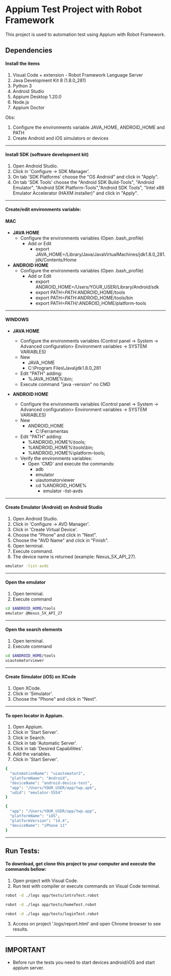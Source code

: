 # Appium Test Project with Robot Framework

This project is used to automation test using Appium with Robot Framework.


## Dependencies

#### Install the items

1. Visual Code + extension - Robot Framework Language Server
3. Java Development Kit 8 (1.8.0_281)
4. Python 3
5. Android Studio
6. Appium Desktop 1.20.0
9. Node.js
9. Appium Doctor

Obs: 
1. Configure the environments variable JAVA_HOME, ANDROID_HOME and PATH
2. Create Android and iOS simulators or devices


---
#### Install SDK (software development kit)

1. Open Android Studio.
2. Click in 'Configure -> SDK Manager'.
3. On tab 'SDK Platforms' choose the "OS Android" and click in "Apply".
4. On tab 'SDK Tools' choose the "Android SDK Build-Tools", "Android Emulator", "Android SDK Platform-Tools","Android SDK Tools", "Intel x86 Emulator Accelerator (HAXM installer)" and click in "Apply".

---

#### Create/edit environments variable:

#### MAC

- **JAVA HOME**
    - Configure the environments variables (Open .bash_profile)
        - Add or Edit
            - export JAVA_HOME=/Library/Java/JavaVirtualMachines/jdk1.8.0_281.jdk/Contents/Home
- **ANDROID HOME**
    - Configure the environments variables (Open .bash_profile)
        - Add or Edit
            - export ANDROID_HOME=/Users/YOUR_USER/Library/Android/sdk
            - export PATH=$PATH:$ANDROID_HOME/tools
            - export PATH=$PATH:$ANDROID_HOME/tools/bin
            - export PATH=$PATH/:$ANDROID_HOME/platform-tools

---
#### WINDOWS

- **JAVA HOME**
    - Configure the environments variables (Control panel -> System -> Advanced configuration> Environment variables -> SYSTEM VARIABLES)
    - New
        - JAVA_HOME
        - C:\Program Files\Java\jdk1.8.0_281
    - Edit "PATH" adding:
        - %JAVA_HOME%\bin;
    - Execute command "java -version" no CMD


- **ANDROID HOME**
    - Configure the environments variables (Control panel -> System -> Advanced configuration> Environment variables -> SYSTEM VARIABLES)
    - New
        - ANDROID_HOME
            - C:\Ferramentas
    - Edit "PATH" adding:
        - %ANDROID_HOME%\tools;
        - %ANDROID_HOME%\tools\bin;
        - %ANDROID_HOME%\platform-tools;
    - Verify the environments variables:
        - Open 'CMD' and execute the commands:
            - adb
            - emulator
            - uiautomatorviewer
            - cd %ANDROID_HOME%
                - emulator -list-avds

---
#### Create Emulator (Android) on Android Studio

1. Open Android Studio.
2. Click in 'Configure -> AVD Manager'.
3. Click in 'Create Virtual Device'.
4. Choose the "Phone" and click in "Next".
5. Choose the "AVD Name" and click in "Finish".
6. Open terminal.
7. Execute command.
8. The device name is returned (example: Nexus_5X_API_27).
```bash
emulator -list-avds
```

---

#### Open the emulator
1. Open terminal.
2. Execute command
```bash
cd $ANDROID_HOME/tools
emulator @Nexus_5X_API_27
```

---

#### Open the search elements
1. Open terminal.
2. Execute command
```bash
cd $ANDROID_HOME/tools
uiautomatorviewer
```

---

#### Create Simulator (iOS) on XCode

1. Open XCode.
2. Click in 'Simulator'.
3. Choose the "Phone" and click in "Next".

---

#### To open locator in Appium.
1. Open Appium.
2. Click in 'Start Server'.
3. Click in Search.
4. Click in tab 'Automatic Server'.
5. Click in tab 'Desired Capabilities'.
6. Add the variables.
7. Click in 'Start Server'.

```bash
{
  "automationName": "uiautomator2",
  "platformName": "Android",
  "deviceName": "android-device-test",
  "app": "/Users/YOUR_USER/app/twp.apk",
  "udid": "emulator-5554"
}

```

```bash
{
  "app": "/Users/YOUR_USER/app/twp.app",
  "platformName": "iOS",
  "platformVersion": "14.4",
  "deviceName": "iPhone 11"
}
```



---

## Run Tests:

#### To download, get clone this project to your computer and execute the commands bellow:

1. Open project with Visual Code.
2. Run test with compiler or execute commands on Visual Code terminal.

```bash
robot -d ./logs app/tests/introTest.robot
```

```bash
robot -d ./logs app/tests/homeTest.robot
```

```bash
robot -d ./logs app/tests/loginTest.robot
```




3. Access on project '.logs/report.html' and open Chrome browser to see results.


---

## IMPORTANT

* Before run the tests you need to start devices android/iOS and start appium server.